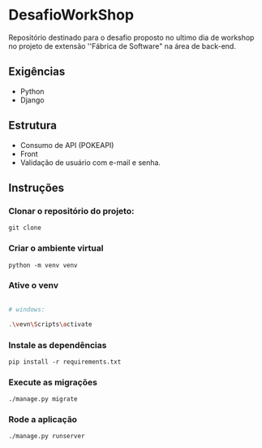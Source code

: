 # DesafioWorkShop
Repositório destinado para o desafio proposto no ultimo dia de workshop no projeto de extensão ''Fábrica de Software" na área de back-end.

## Exigências
- Python 
- Django 

## Estrutura
- Consumo de API (POKEAPI)
- Front 
- Validação de usuário com e-mail e senha.

## Instruções

### Clonar o repositório do projeto:
```
git clone 
```
### Criar o ambiente virtual
```
python -m venv venv
```
### Ative o venv

```bash

# windows: 

.\vevn\Scripts\activate

```
### Instale as dependências 
```
pip install -r requirements.txt
```
### Execute as migrações
```
./manage.py migrate
```
### Rode a aplicação
```
./manage.py runserver
```


